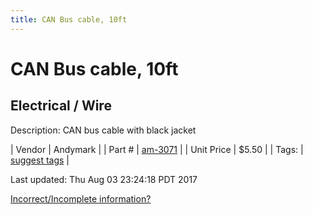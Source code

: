 ```yaml
---
title: CAN Bus cable, 10ft
---
```


# CAN Bus cable, 10ft
## Electrical / Wire
Description: 	CAN bus cable with black jacket 

| Vendor | Andymark | 
| Part # | [am-3071](http://www.andymark.com/product-p/am-3071.htm) | 
| Unit Price | $5.50 | 
| Tags: | [suggest tags](https://docs.google.com/forms/d/e/1FAIpQLSeWyY8v3RgOty-MyWmh9U0iivNYN_molChYyS-0U-o-kOAv_g/viewform) | 

Last updated: Thu Aug 03 23:24:18 PDT 2017

 [Incorrect/Incomplete information?](https://docs.google.com/forms/d/e/1FAIpQLSeWyY8v3RgOty-MyWmh9U0iivNYN_molChYyS-0U-o-kOAv_g/viewform)